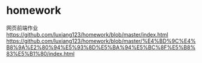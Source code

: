 # homework
网页前端作业
https://github.com/luxiang123/homework/blob/master/index.html
https://github.com/luxiang123/homework/blob/master/%E4%BD%9C%E4%B8%9A%E2%80%94%E5%93%8D%E5%BA%94%E5%BC%8F%E5%B8%83%E5%B1%80/index.html
